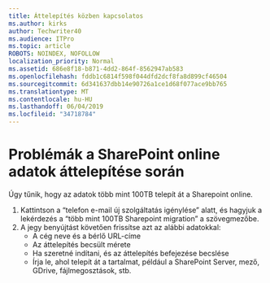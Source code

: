 ```yaml
---
title: Áttelepítés közben kapcsolatos
ms.author: kirks
author: Techwriter40
ms.audience: ITPro
ms.topic: article
ROBOTS: NOINDEX, NOFOLLOW
localization_priority: Normal
ms.assetid: 686e8f18-b871-4dd2-864f-8562947ab583
ms.openlocfilehash: fddb1c6814f598f044dfd2dcf8fa8d899cf46504
ms.sourcegitcommit: 6d341637dbb14e90726a1ce1d68f077ace9bb765
ms.translationtype: MT
ms.contentlocale: hu-HU
ms.lasthandoff: 06/04/2019
ms.locfileid: "34718784"
---
```

# <a name="issues-while-migrating-data-to-sharepoint-online"></a>Problémák a SharePoint online adatok áttelepítése során

<p>Úgy tűnik, hogy az adatok több mint 100TB telepít át a Sharepoint online.</p> <ol> <li>Kattintson a &ldquo;telefon e-mail új szolgáltatás igénylése&rdquo; alatt, és hagyjuk a lekérdezés a &ldquo;több mint 100TB Sharepoint migration&rdquo; a szövegmezőbe.</li> <li>A jegy benyújtást követően frissítse azt az alábbi adatokkal: <ul> <li>A cég neve és a bérlő URL-címe</li> <li>Az áttelepítés becsült mérete</li> <li>Ha szeretné indítani, és az áttelepítés befejezése becslése</li> <li>Írja le, ahol telepít át a tartalmat, például a SharePoint Server, mező, GDrive, fájlmegosztások, stb.</li> </ul> </li> </ol>


  

